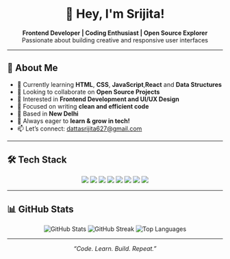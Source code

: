 <h1 align="center">🚀 Hey, I'm Srijita!</h1>

<p align="center">
  <b>Frontend Developer | Coding Enthusiast | Open Source Explorer</b><br>
  Passionate about building creative and responsive user interfaces
</p>

---

## 🧠 About Me

- 🌱 Currently learning **HTML**, **CSS**, **JavaScript**,**React** and **Data Structures**
- 🤝 Looking to collaborate on **Open Source Projects**
- 🎨 Interested in **Frontend Development and UI/UX Design**
- 🧹 Focused on writing **clean and efficient code**
- 📍 Based in **New Delhi**
- 🚀 Always eager to **learn & grow in tech!**
- 📫 Let’s connect: [dattasrijita627@gmail.com](mailto:dattasrijita1@gmail.com)

---

## 🛠️ Tech Stack

<p align="center">
  <img src="https://img.shields.io/badge/HTML5-E34F26?style=for-the-badge&logo=html5&logoColor=white" />
  <img src="https://img.shields.io/badge/CSS3-1572B6?style=for-the-badge&logo=css3&logoColor=white" />
  <img src="https://img.shields.io/badge/JavaScript-F7DF1E?style=for-the-badge&logo=javascript&logoColor=black" />
  <img src="https://img.shields.io/badge/React-20232A?style=for-the-badge&logo=react&logoColor=61DAFB" />
  <img src="https://img.shields.io/badge/Tailwind_CSS-38B2AC?style=for-the-badge&logo=tailwind-css&logoColor=white" />
  <img src="https://img.shields.io/badge/Git-F05032?style=for-the-badge&logo=git&logoColor=white" />
  <img src="https://img.shields.io/badge/GitHub-181717?style=for-the-badge&logo=github&logoColor=white" />
  <img src="https://img.shields.io/badge/VS_Code-007ACC?style=for-the-badge&logo=visual-studio-code&logoColor=white" />
</p>

---

## 📊 GitHub Stats

<p align="center">
  <img src="https://github-readme-stats.vercel.app/api?username=Srijita627&show_icons=true&theme=tokyonight&hide_border=true&count_private=true" alt="GitHub Stats" />
  <img src="https://github-readme-streak-stats.herokuapp.com/?user=Srijita627&theme=tokyonight&hide_border=true" alt="GitHub Streak" />
  <img src="https://github-readme-stats.vercel.app/api/top-langs/?username=Srijita627&layout=compact&theme=tokyonight&hide_border=true" alt="Top Languages" />
</p>

---

<p align="center"><i>“Code. Learn. Build. Repeat.”</i></p>
